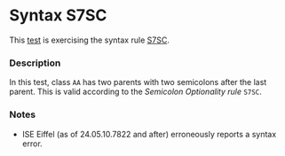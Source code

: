# Syntax S7SC

This [test](.) is exercising the syntax rule [S7SC](../Readme.md).

### Description

In this test, class `AA` has two parents with two semicolons after the last parent. This is valid according to the *Semicolon Optionality rule* `S7SC`.

### Notes

* ISE Eiffel (as of 24.05.10.7822 and after) erroneously reports a syntax error.
